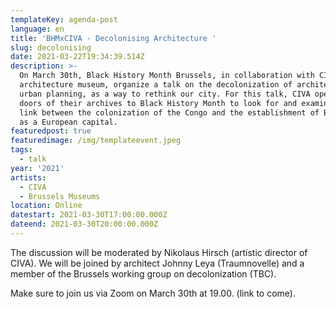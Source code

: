 ```yaml
---
templateKey: agenda-post
language: en
title: 'BHMxCIVA - Decolonising Architecture '
slug: decolonising
date: 2021-03-22T19:34:39.514Z
description: >-
  On March 30th, Black History Month Brussels, in collaboration with CIVA, the
  architecture museum, organize a talk on the decolonization of architecture and
  urban planning, as a way to rethink our city. For this talk, CIVA opened the
  doors of their archives to Black History Month to look for and examine the
  link between the colonization of the Congo and the establishment of Brussels
  as a European capital.
featuredpost: true
featuredimage: /img/templateevent.jpeg
tags:
  - talk
year: '2021'
artists:
  - CIVA
  - Brussels Museums
location: Online
datestart: 2021-03-30T17:00:00.000Z
dateend: 2021-03-30T20:00:00.000Z
---
```



The discussion will be moderated by Nikolaus Hirsch (artistic director of CIVA). We will be joined by architect Johnny Leya (Traumnovelle) and a member of the Brussels working group on decolonization (TBC). 

Make sure to join us via Zoom on March 30th at 19.00. (link to come).
